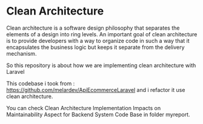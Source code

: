 # Clean Architecture 
Clean architecture is a software design philosophy that separates the elements of a design into ring levels. An important goal of clean architecture is to provide developers with a way to organize code in such a way that it encapsulates the business logic but keeps it separate from the delivery mechanism. 

So this repository is about how we are implementing clean architecture with Laravel

This codebase i took from : https://github.com/melardev/ApiEcommerceLaravel and i refactor it use clean architecture.

You can check Clean Architecture Implementation Impacts on Maintainability Aspect for Backend System Code Base in folder myreport.
